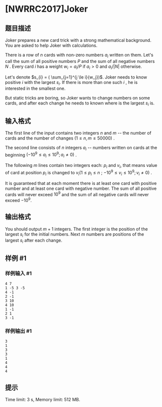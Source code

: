 # [NWRRC2017]Joker

## 题目描述



Joker prepares a new card trick with a strong mathematical background. You are asked to help Joker with calculations.

There is a row of $n$ cards with non-zero numbers $a_{i}$ written on them. Let's call the sum of all positive numbers $P$ and the sum of all negative numbers $N$ . Every card $i$ has a weight $w_{i} = a_{i}/P$ if $a_{i} > 0$ and $a_{i}/|N|$ otherwise.

Let's denote $s_{i} = ( \sum_{j=1}^{j \le i}{w_j})$. Joker needs to know positive $i$ with the largest $s_{i}.$ If there is more than one such $i$ , he is interested in the smallest one.

But static tricks are boring, so Joker wants to change numbers on some cards, and after each change he needs to known where is the largest $s_{i}$ is.



## 输入格式



The first line of the input contains two integers $n$ and $m$ -- the number of cards and the number of changes $(1 \le n , m \le 50 000)$ .

The second line consists of $n$ integers $a_{i}$ -- numbers written on cards at the beginning $(−10^{9} \le a_{i} \le 10^{9}; a_{i} ≠ 0)$ .

The following $m$ lines contain two integers each: $p_{i}$ and $v_{i},$ that means value of card at position $p_{i}$ is changed to $v_{i} (1 \le p_{i} \le n$ ; $−10^{9} \le v_{i} \le 10^{9}; v_{i} ≠ 0)$ .

It is guaranteed that at each moment there is at least one card with positive number and at least one card with negative number. The sum of all positive cards will never exceed $10^{9}$ and the sum of all negative cards will never exceed $−10^{9}.$



## 输出格式



You should output $m+1$ integers. The first integer is the position of the largest $s_{i}$ for the initial numbers. Next $m$ numbers are positions of the largest $s_{i}$ after each change.



## 样例 #1

### 样例输入 #1
```
4 7
1 -5 3 -5
4 -1
2 -1
3 10
4 10
1 -1
2 1
3 -1
```

### 样例输出 #1

```
3
1
3
3
1
4
4
4
```

## 提示

Time limit: 3 s, Memory limit: 512 MB. 


